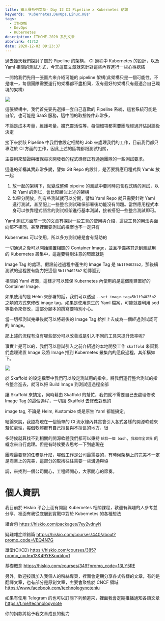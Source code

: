 ```yaml
---
title: 鐵人賽系列文章- Day 12 CI Pipeline x Kubernetes 結論
keywords: 'Kubernetes,DevOps,Linux,K8s'
tags:
  - ITHOME
  - DevOps
  - Kubernetes
description: ITHOME-2020 系列文章
abbrlink: 41712
date: 2020-12-03 09:23:37
---
```


過去幾天我們探討了關於 Pipeline 的架構， CI 過程中 Kubernetes 的設計，以及 Yaml 相關的測試方式，今天這篇文章就來針對這些內容進行一些心得總結


一開始我們先用一張圖片來介紹可能的 pipeline 架構(此架構只是一個可能性，不是唯一，每個團隊需要運行的架構都不盡相同，沒有最好的架構只有最適合自己環境的架構)

![](https://i.imgur.com/5KqQBdk.jpg)

這張架構中，我們首先要先選擇一套自己喜歡的 Pipeline 系統，這套系統可能是自架，也可能是 SaaS 服務，這中間的取捨條件非常多，

不論是成本考量，維護考量，擴充靈活性等，每個細項都需要團隊經過評估討論後決定

接下來於該 Pipeline 中我們會設定相關的 Job 來處理我們的工作，目前我們都只專注於 CI 方面的工作，因此上述的區塊都跟測試相關，

主要用來驗證與確保每次開發者的程式碼修正有通過團隊的一些測試要求。

這邊的架構其實非常多變，譬如 Git Repo 的設計，是否要將應用程式與 Yamls 放一起

1. 放一起的架構下，就變成整條 pipeine 的測試中要同時包含程式碼的測試，以及 Yaml 的測試，會比較類似上述的架構
2. 如果分開放，則有些測試就可以分開，譬如 Yaml Repo 就只需要針對 Yaml 進行測試，甚至配上一些整合測試確保部署後功能沒有問題。當然應用程式本身可以依靠程式語言的測試框架進行基本測試，接者搭配一些整合測試即可。



Yaml 測試方面前一天的文章有探討一些工具的使用與介紹，這些工具的用法與面向都不相同，甚至裡面要測試的檔案也不一定只有 

Kubernetes 可以使用，所以多方測試總是會有幫助的

一切通過之後可以開始建置相關的 Container Image，並且準備將其送到測試用的 Kubernetes 叢集中，這邊要特別注意的環節就是 

Image Tag 的處理。假設前述過程中產生的 Image Tag 是 `5b1f94025b2`，那後續測試的過程要有能力把這個 `5b1f94025b2` 給傳遞到

相關的 Yaml 裡面，這樣才可以確保 Kubernetes 內使用的是這個剛建置好的 Container Image.

如果使用的是 Helm 來部署的話，我們可以透過 `--set image.tag=5b1f94025b2` 之類的方式來修改 image tag，如果是使用原生的 Yaml 檔案，可能就要利用 sed 等指令來修改，這部分腳本的撰寫要特別小心。

當一切都測試完畢後就可以將最後的 Image Tag 給推上去成為一個經過測試認可的 Image。



那上述的流程有沒有哪些部分可以改善或是引入不同的工具來提升效率呢?

事實上是可以的，我們可以嘗試引入之前介紹過的本地開發工作 `skaffold` 來幫我們處理建置 Image 及將 Image 推到 Kubernetes 叢集內的這段過程，其架構如下。





![](https://i.imgur.com/gg1qlZK.jpg)



於 Skaffold 的設定檔案中我們可以設定測試用的指令，將我們運行整合測試的指令整合進去，就可以把 Build Image 到測試這過程全部

讓 Skaffold 來搞定，同時藉由 Skaffold 的幫忙，我們就不需要自己去處理修改 Image Tag 的這個過程，一切讓 Skaffold 去修改對應的 

image tag, 不論是 Helm, Kustomize 或是原生 Yaml 都能搞定。

結論來說，我認為現在一個簡單的 CI 流水線內其實會引入各式各樣的開源軟體來幫忙處理，每個軟體都有自己擅長與不擅長的地方，很

多時候就算找不到相關的開源軟體我們都可以秉持 `給我一個 bash, 我給你全世界` 的概念來自行處理。但是有時候要去思考一下到底現在

團隊最要緊的任務是什麼，哪個工作是公司最需要的，有時候架構上的完美不一定是商業上的完美，這部分的取捨往往需要一些溝通與協

調，來找到一個公司開心，工程師開心，大家開心的節奏。


# 個人資訊
我目前於 Hiskio 平台上面有開設 Kubernetes 相關課程，歡迎有興趣的人參考並分享，裡面有我從底層到實戰中對於 Kubernetes 的各種想法

組合包
https://hiskio.com/packages/7ey2vdnyN

疑難雜症除錯篇
https://hiskio.com/courses/440/about?promo_code=VEQ4N7G

單堂(CI/CD)
https://hiskio.com/courses/385?promo_code=13K49YE&p=blog1

基礎概念
https://hiskio.com/courses/349?promo_code=13LY5RE

另外，歡迎按讚加入我個人的粉絲專頁，裡面會定期分享各式各樣的文章，有的是翻譯文章，也有部分是原創文章，主要會聚焦於 CNCF 領域
https://www.facebook.com/technologynoteniu

如果有使用 Telegram 的也可以訂閱下列頻道來，裡面我會定期推播通知各類文章
https://t.me/technologynote

你的捐款將給予我文章成長的動力
<script type="text/javascript" src="https://cdnjs.buymeacoffee.com/1.0.0/button.prod.min.js" data-name="bmc-button" data-slug="hwchiu" data-color="#000000" data-emoji=""  data-font="Cookie" data-text="Buy me a coffee" data-outline-color="#fff" data-font-color="#fff" data-coffee-color="#fd0" ></script>
